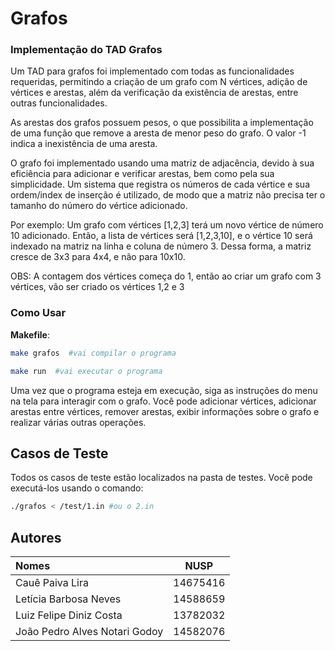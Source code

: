 # Grafos

### Implementação do TAD Grafos
Um TAD para grafos foi implementado com todas as funcionalidades requeridas, permitindo a criação de um grafo com N vértices, adição de vértices e arestas, além da verificação da existência de arestas, entre outras funcionalidades.

As arestas dos grafos possuem pesos, o que possibilita a implementação de uma função que remove a aresta de menor peso do grafo. O valor -1 indica a inexistência de uma aresta.

O grafo foi implementado usando uma matriz de adjacência, devido à sua eficiência para adicionar e verificar arestas, bem como pela sua simplicidade. Um sistema que registra os números de cada vértice e sua ordem/index de inserção é utilizado, de modo que a matriz não precisa ter o tamanho do número do vértice adicionado.

Por exemplo: Um grafo com vértices [1,2,3] terá um novo vértice de número 10 adicionado. Então, a lista de vértices será [1,2,3,10], e o vértice 10 será indexado na matriz na linha e coluna de número 3. Dessa forma, a matriz cresce de 3x3 para 4x4, e não para 10x10.

OBS: A contagem dos vértices começa do 1, então ao criar um grafo com 3 vértices, vão ser criado os vértices 1,2 e 3

### Como Usar

**Makefile**:

```bash
make grafos  #vai compilar o programa
```

```bash
make run  #vai executar o programa
```

Uma vez que o programa esteja em execução, siga as instruções do menu na tela para interagir com o grafo. Você pode adicionar vértices, adicionar arestas entre vértices, remover arestas, exibir informações sobre o grafo e realizar várias outras operações.

## Casos de Teste
Todos os casos de teste estão localizados na pasta de testes. Você pode executá-los usando o comando:

```bash
./grafos < /test/1.in #ou o 2.in
```

## Autores

| Nomes                         |    NUSP    |
| :---------------------------  | ---------- |
| Cauê Paiva Lira               | 14675416   |
| Letícia Barbosa Neves         | 14588659   |
| Luiz Felipe Diniz Costa       | 13782032   |
| João Pedro Alves Notari Godoy | 14582076   |


